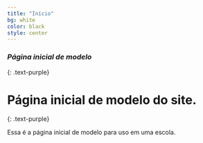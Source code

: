 ```yaml
---
title: "Início"
bg: white
color: black
style: center
---
```


### *Página inicial de modelo*
{: .text-purple}

<span class="fa-stack subtlecircle" style="font-size:100px; background:rgba(255,166,0,0.1)">
  <i class="fa fa-circle fa-stack-2x text-white"></i>
  <i class="fa fa-school fa=satcl-1x"></i>
</span>

# Página inicial de modelo do site.
{: .text-purple}


Essa é a página inicial de modelo para uso em uma escola.


